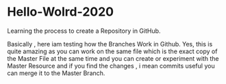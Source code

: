 # Hello-Wolrd-2020
Learning the process to create a Repository in GitHub.

Basically , here iam testing how the Branches Work in Github.
Yes, this is quite amazing as you can work on the same file which is the exact copy of the Master File
at the same time and you can create or experiment with the Master Resource and if you find the changes , i mean commits useful you can merge it to the Master Branch.
